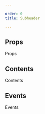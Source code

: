 ```yaml
---

order: 0
title: Subheader

---
```

 
## Props
 
Props
 
## Contents
 
Contents
 
## Events
 
Events
 
